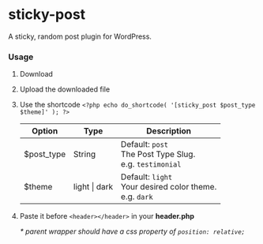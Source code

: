 # sticky-post
A sticky, random post plugin for WordPress.

### Usage

1. Download
2. Upload the downloaded file
3. Use the shortcode ```<?php echo do_shortcode( '[sticky_post $post_type $theme]' ); ?>```

     Option | Type | Description
     ------------ | ------------- | -------------
     $post_type | String |  Default: ```post``` <br> The Post Type Slug. <br> e.g. ```testimonial```
     $theme |  light \| dark | Default: ```light``` <br> Your desired color theme. <br> e.g. ```dark```

4. Paste it before ```<header></header>``` in your **header.php**

   _* parent wrapper should have a css property of ```position: relative;```_
